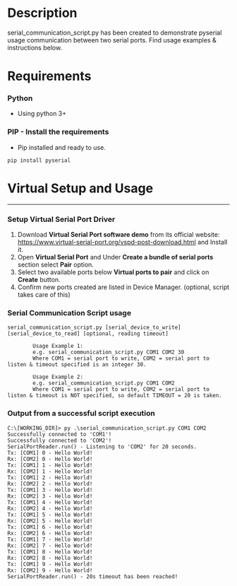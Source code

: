 # Description
serial_communication_script.py has been created to demonstrate pyserial usage communication between two serial ports. Find usage examples & instructions below. 

# Requirements
### Python
- Using python 3+

### PIP -  Install the requirements
- Pip installed and ready to use.
```Shell
pip install pyserial
```

# Virtual Setup and Usage
****
### Setup Virtual Serial Port Driver
1. Download **Virtual Serial Port software demo** from its official website: https://www.virtual-serial-port.org/vspd-post-download.html and Install it.
2. Open **Virtual Serial Port** and Under **Create a bundle of serial ports** section select **Pair** option.
3. Select two available ports below **Virtual ports to pair** and click on **Create** button.
4. Confirm new ports created are listed in Device Manager. (optional, script takes care of this)


### Serial Communication Script usage
```Shell
serial_communication_script.py [serial_device_to_write] [serial_device_to_read] [optional, reading timeout]

        Usage Example 1:
        e.g. serial_communication_script.py COM1 COM2 30
        Where COM1 = serial port to write, COM2 = serial port to listen & timeout specified is an integer 30.

        Usage Example 2:
        e.g. serial_communication_script.py COM1 COM2
        Where COM1 = serial port to write, COM2 = serial port to listen & timeout is NOT specified, so default TIMEOUT = 20 is taken.
``` 

### Output from a successful script execution
```Shell
C:\[WORKING_DIR]> py .\serial_communication_script.py COM1 COM2
Successfully connected to 'COM1'!
Successfully connected to 'COM2'!
SerialPortReader.run() - Listening to 'COM2' for 20 seconds.
Tx: [COM1] 0 - Hello World!
Rx: [COM2] 0 - Hello World!
Tx: [COM1] 1 - Hello World!
Rx: [COM2] 1 - Hello World!
Tx: [COM1] 2 - Hello World!
Rx: [COM2] 2 - Hello World!
Tx: [COM1] 3 - Hello World!
Rx: [COM2] 3 - Hello World!
Tx: [COM1] 4 - Hello World!
Rx: [COM2] 4 - Hello World!
Tx: [COM1] 5 - Hello World!
Rx: [COM2] 5 - Hello World!
Tx: [COM1] 6 - Hello World!
Rx: [COM2] 6 - Hello World!
Tx: [COM1] 7 - Hello World!
Rx: [COM2] 7 - Hello World!
Tx: [COM1] 8 - Hello World!
Rx: [COM2] 8 - Hello World!
Tx: [COM1] 9 - Hello World!
Rx: [COM2] 9 - Hello World!
SerialPortReader.run() - 20s timeout has been reached!
```
